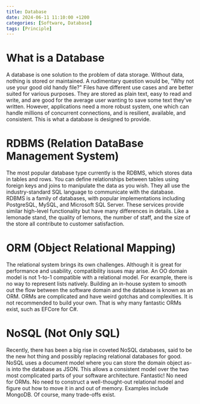 ```yaml
---
title: Database
date: 2024-06-11 11:10:00 +1200
categories: [Software, Database]
tags: [Principle]
---
```


# What is a Database

A database is one solution to the problem of data storage. Without data, nothing is stored or maintained. A rudimentary question would be, "Why not use your good old handy file?" Files have different use cases and are better suited for various purposes. They are stored as plain text, easy to read and write, and are good for the average user wanting to save some text they've written. However, applications need a more robust system, one which can handle millions of concurrent connections, and is resilient, available, and consistent. This is what a database is designed to provide.

# RDBMS (Relation DataBase Management System)

The most popular database type currently is the RDBMS, which stores data in tables and rows. You can define relationships between tables using foreign keys and joins to manipulate the data as you wish. They all use the industry-standard SQL language to communicate with the database. RDBMS is a family of databases, with popular implementations including PostgreSQL, MySQL, and Microsoft SQL Server. These services provide similar high-level functionality but have many differences in details. Like a lemonade stand, the quality of lemons, the number of staff, and the size of the store all contribute to customer satisfaction.

# ORM (Object Relational Mapping)

The relational system brings its own challenges. Although it is great for performance and usability, compatibility issues may arise. An OO domain model is not 1-to-1 compatible with a relational model. For example, there is no way to represent lists natively. Building an in-house system to smooth out the flow between the software domain and the database is known as an ORM. ORMs are complicated and have weird gotchas and complexities. It is not recommended to build your own. That is why many fantastic ORMs exist, such as EFCore for C#.

# NoSQL (Not Only SQL)

Recently, there has been a big rise in coveted NoSQL databases, said to be the new hot thing and possibly replacing relational databases for good. NoSQL uses a document model where you can store the domain object as-is into the database as JSON. This allows a consistent model over the two most complicated parts of your software architecture. Fantastic! No need for ORMs. No need to construct a well-thought-out relational model and figure out how to move it in and out of memory. Examples include MongoDB. Of course, many trade-offs exist.
